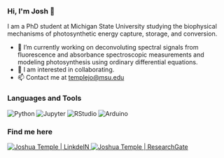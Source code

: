 ### Hi, I'm Josh 👋

I am a PhD student at Michigan State University studying the biophysical mechanisms of photosynthetic energy capture, storage, and conversion.

- 🔭 I’m currently working on deconvoluting spectral signals from fluorescence and absorbance spectroscopic measurements and modeling photosynthesis using ordinary differential equations.
- 👯 I am interested in collaborating.
- 📫 Contact me at templejo@msu.edu

### Languages and Tools

![Python](https://img.shields.io/badge/Python-%233776AB.svg?&style=for-the-badge&logo=python&logoColor=white)
![Jupyter](https://img.shields.io/badge/Jupyter-%23F37626.svg?&style=for-the-badge&logo=jupyter&logoColor=white)
![RStudio](https://img.shields.io/badge/RStudio-%2375AADB.svg?&style=for-the-badge&logo=rstudio&logoColor=white)
![Arduino](https://img.shields.io/badge/Arduino-%2300979D.svg?&style=for-the-badge&logo=arduino&logoColor=white)

### Find me here

[ ![Joshua Temple | LinkdeIN](https://img.shields.io/badge/LinkedIN-%230077b5.svg?&style=for-the-badge&logo=linkedin&logoColor=white) ](https://www.linkedin.com/in/joshua-temple-40995127/)
[ ![Joshua Temple | ResearchGate](https://img.shields.io/badge/ResearchGate-%2300ccbb.svg?&style=for-the-badge&logo=researchgate&logoColor=white) ](https://www.researchgate.net/profile/Joshua-Temple)
